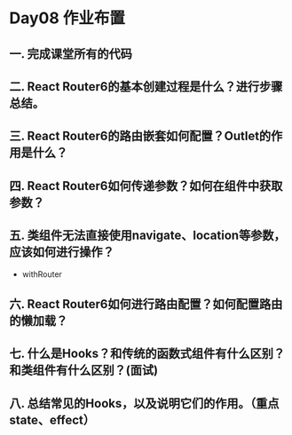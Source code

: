 # Day08 作业布置

## 一. 完成课堂所有的代码







## 二. React Router6的基本创建过程是什么？进行步骤总结。







## 三. React Router6的路由嵌套如何配置？Outlet的作用是什么？







## 四. React Router6如何传递参数？如何在组件中获取参数？







## 五. 类组件无法直接使用navigate、location等参数，应该如何进行操作？

* withRouter





## 六. React Router6如何进行路由配置？如何配置路由的懒加载？







## 七. 什么是Hooks？和传统的函数式组件有什么区别？和类组件有什么区别？(面试)







## 八. 总结常见的Hooks，以及说明它们的作用。（重点state、effect）







































































































